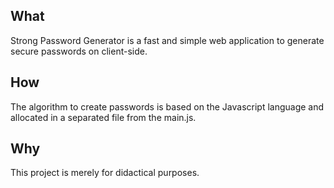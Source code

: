 ## What

Strong Password Generator is a fast and simple web application to generate secure passwords on client-side. 

## How

The algorithm to create passwords is based on the Javascript language and allocated in a separated file from the main.js. 

## Why

This project is merely for didactical purposes. 
